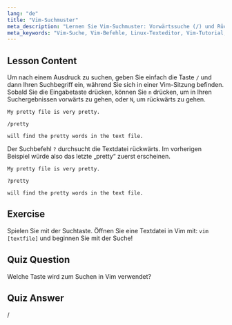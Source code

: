 ```yaml
---
lang: "de"
title: "Vim-Suchmuster"
meta_description: "Lernen Sie Vim-Suchmuster: Vorwärtssuche (/) und Rückwärtssuche (?). Navigieren Sie mit 'n' und 'N' durch die Ergebnisse. Verbessern Sie noch heute Ihre Vim-Fähigkeiten!"
meta_keywords: "Vim-Suche, Vim-Befehle, Linux-Texteditor, Vim-Tutorial, Vim-Anleitung, Vim für Anfänger"
---
```


## Lesson Content

Um nach einem Ausdruck zu suchen, geben Sie einfach die Taste `/` und dann Ihren Suchbegriff ein, während Sie sich in einer Vim-Sitzung befinden. Sobald Sie die Eingabetaste drücken, können Sie `n` drücken, um in Ihren Suchergebnissen vorwärts zu gehen, oder `N`, um rückwärts zu gehen.

```plaintext
My pretty file is very pretty.

/pretty

will find the pretty words in the text file.
```

Der Suchbefehl `?` durchsucht die Textdatei rückwärts. Im vorherigen Beispiel würde also das letzte „pretty“ zuerst erscheinen.

```plaintext
My pretty file is very pretty.

?pretty

will find the pretty words in the text file.
```

## Exercise

Spielen Sie mit der Suchtaste. Öffnen Sie eine Textdatei in Vim mit: `vim [textfile]` und beginnen Sie mit der Suche!

## Quiz Question

Welche Taste wird zum Suchen in Vim verwendet?

## Quiz Answer

/
